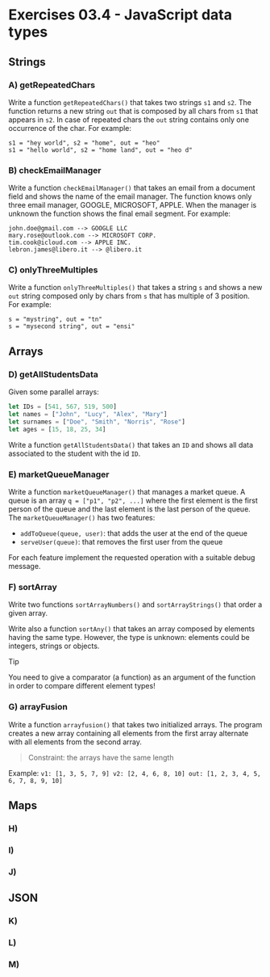 # Exercises 03.4 - JavaScript data types

## Strings

### A) getRepeatedChars

Write a function `getRepeatedChars()` that takes two strings `s1` and `s2`. The function returns a new string `out` that
is composed by all chars from `s1` that appears in `s2`. In case of repeated chars the `out` string contains only one
occurrence of the char. For example:

```
s1 = "hey world", s2 = "home", out = "heo"
s1 = "hello world", s2 = "home land", out = "heo d"
```

### B) checkEmailManager

Write a function `checkEmailManager()` that takes an email from a document field and shows the name of the email manager.
The function knows only three email manager, GOOGLE, MICROSOFT, APPLE. When the manager is unknown the function shows the
final email segment. For example:

```
john.doe@gmail.com --> GOOGLE LLC
mary.rose@outlook.com --> MICROSOFT CORP.
tim.cook@icloud.com --> APPLE INC.
lebron.james@libero.it --> @libero.it
```

### C) onlyThreeMultiples

Write a function `onlyThreeMultiples()` that takes a string `s` and shows a new `out` string composed only by chars from
`s` that has multiple of 3 position. For example:

```
s = "mystring", out = "tn"
s = "mysecond string", out = "ensi"
```

## Arrays

### D) getAllStudentsData

Given some parallel arrays:

```js
let IDs = [541, 567, 519, 500]
let names = ["John", "Lucy", "Alex", "Mary"]
let surnames = ["Doe", "Smith", "Norris", "Rose"]
let ages = [15, 18, 25, 34]
```

Write a function `getAllStudentsData()` that takes an `ID` and shows all data associated to the student with the id `ID`.

### E) marketQueueManager

Write a function `marketQueueManager()` that manages a market queue. A queue is an array `q = ["p1", "p2", ...]` where
the first element is the first person of the queue and the last element is the last person of the queue. The `marketQueueManager()`
has two features:

* `addToQueue(queue, user)`: that adds the user at the end of the queue
* `serveUser(queue)`: that removes the first user from the queue

For each feature implement the requested operation with a suitable debug message.

### F) sortArray

Write two functions `sortArrayNumbers()` and `sortArrayStrings()` that order a given array.

Write also a function `sortAny()` that takes an array composed by elements having the same type. However, the type is unknown:
elements could be integers, strings or objects.

> [!TIP]
> You need to give a comparator (a function) as an argument of the function in order to compare different element types!

### G) arrayFusion

Write a function `arrayfusion()` that takes two initialized arrays. The program creates a new array containing all
elements from the first array alternate with all elements from the second array.

> Constraint: the arrays have the same length

Example:
`
v1: [1, 3, 5, 7, 9]
v2: [2, 4, 6, 8, 10]
out: [1, 2, 3, 4, 5, 6, 7, 8, 9, 10]
`

## Maps

### H)

### I)

### J)

## JSON

### K)

### L)

### M)